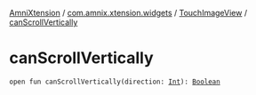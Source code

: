 [AmniXtension](../../index.md) / [com.amnix.xtension.widgets](../index.md) / [TouchImageView](index.md) / [canScrollVertically](./can-scroll-vertically.md)

# canScrollVertically

`open fun canScrollVertically(direction: `[`Int`](https://kotlinlang.org/api/latest/jvm/stdlib/kotlin/-int/index.html)`): `[`Boolean`](https://kotlinlang.org/api/latest/jvm/stdlib/kotlin/-boolean/index.html)